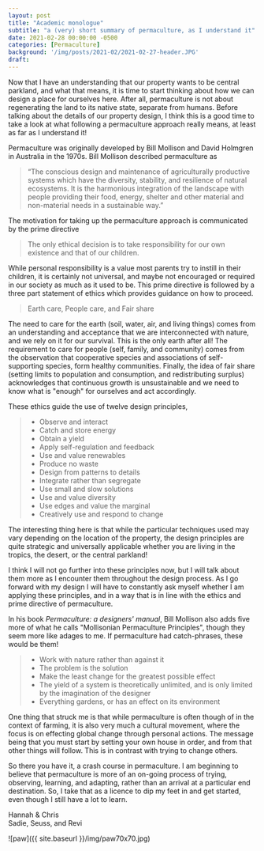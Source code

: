 ```yaml
---
layout: post
title: "Academic monologue"
subtitle: "a (very) short summary of permaculture, as I understand it"
date: 2021-02-28 00:00:00 -0500
categories: [Permaculture]
background: '/img/posts/2021-02/2021-02-27-header.JPG'
draft:
---
```


Now that I have an understanding that our property wants to be central parkland, and what that means, it is time to start thinking about how we can design a place for ourselves here. After all, permaculture is not about regenerating the land to its native state, separate from humans. Before talking about the details of our property design, I think this is a good time to take a look at what following a permaculture approach really means, at least as far as I understand it!

Permaculture was originally developed by Bill Mollison and David Holmgren in Australia in the 1970s. Bill Mollison described permaculture as

<blockquote class="blockquote">“The conscious design and maintenance of agriculturally productive systems which have the diversity, stability, and resilience of natural ecosystems. It is the harmonious integration of the landscape with people providing their food, energy, shelter and other material and non-material needs in a sustainable way.” </blockquote>

The motivation for taking up the permaculture approach is communicated by the prime directive

>The only ethical decision is to take responsibility for our own existence and that of our children. 

While personal responsibility is a value most parents try to instill in their children, it is certainly not universal, and maybe not encouraged or required in our society as much as it used to be. This prime directive is followed by a three part statement of ethics which provides guidance on how to proceed.

>Earth care, People care, and Fair share

The need to care for the earth (soil, water, air, and living things) comes from an understanding and acceptance that we are interconnected with nature, and we rely on it for our survival. This is the only earth after all! The requirement to care for people (self, family, and community) comes from the observation that cooperative species and associations of self-supporting species, form healthy communities. Finally, the idea of fair share (setting limits to population and consumption, and redistributing surplus) acknowledges that continuous growth is unsustainable and we need to know what is "enough" for ourselves and act accordingly.

These ethics guide the use of twelve design principles,

>* Observe and interact
>* Catch and store energy
>* Obtain a yield
>* Apply self-regulation and feedback
>* Use and value renewables
>* Produce no waste
>* Design from patterns to details
>* Integrate rather than segregate
>* Use small and slow solutions
>* Use and value diversity
>* Use edges and value the marginal
>* Creatively use and respond to change

The interesting thing here is that while the particular techniques used may vary depending on the location of the property, the design principles are quite strategic and universally applicable whether you are living in the tropics, the desert, or the central parkland!

I think I will not go further into these principles now, but I will talk about them more as I encounter them throughout the design process. As I go forward with my design I will have to constantly ask myself whether I am applying these principles, and in a way that is in line with the ethics and prime directive of permaculture. 

In his book *Permaculture: a designers' manual*, Bill Mollison also adds five more of what he calls "Mollisonian Permaculture Principles", though they seem more like adages to me. If permaculture had catch-phrases, these would be them!

>* Work with nature rather than against it
>* The problem is the solution
>* Make the least change for the greatest possible effect
>* The yield of a system is theoretically unlimited, and is only limited by the imagination of the designer
>* Everything gardens, or has an effect on its environment

One thing that struck me is that while permaculture is often though of in the context of farming, it is also very much a cultural movement, where the focus is on effecting global change through personal actions. The message being that you must start by setting your own house in order, and from that other things will follow. This is in contrast with trying to change others.

So there you have it, a crash course in permaculture. I am beginning to believe that permaculture is more of an on-going process of trying, observing, learning, and adapting, rather than an arrival at a particular end destination. So, I take that as a licence to dip my feet in and get started, even though I still have a lot to learn.

Hannah & Chris<br />
Sadie, Seuss, and Revi

![paw]({{ site.baseurl }}/img/paw70x70.jpg)